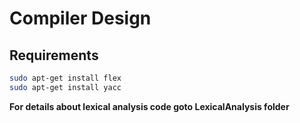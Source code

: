 # Compiler Design

## Requirements

```bash
sudo apt-get install flex
sudo apt-get install yacc
```

**For details about lexical analysis code goto LexicalAnalysis folder**
